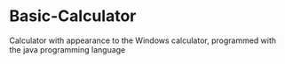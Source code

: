 # Basic-Calculator
Calculator with appearance to the Windows calculator, programmed with the java programming language
